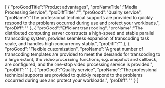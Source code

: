 [
	{
		"proGoodTitle":"Product advantages",
		"proNameTitle":"Media Processing Service",
		"proDiffTitle":"",
		"proGood":"Quality service",
		"proName":"The professional technical supports are provided to quickly respond to the problems occurred during use and protect your workloads.",
		"proDiff":""
	},
	{
		"proGood":"Efficient transcoding",
		"proName":"The distributed computing server constructs a high-speed and stable parallel transcoding system, provides seamless expansion of transcoding task scale, and handles high concurrency stably.",
		"proDiff":""
	},
	{
		"proGood":"Flexible customization",
		"proName":"A great number of transcoding templates are provided to meet the demands for transcoding to a large extent, the video processing functions, e.g. snapshot and callback, are configured, and the one-stop video processing service is provided.",
		"proDiff":""
	},
	{
		"proGood":"Quality service",
		"proName":"The professional technical supports are provided to quickly respond to the problems occurred during use and protect your workloads.",
		"proDiff":""
	}
]